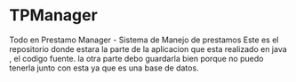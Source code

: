 # TPManager
Todo en Prestamo Manager - Sistema de Manejo de prestamos
Este es el repositorio donde estara la parte de la aplicacion que esta realizado en java , el codigo fuente.
la otra parte debo guardarla bien porque no puedo tenerla junto con esta ya que es una base de datos.
